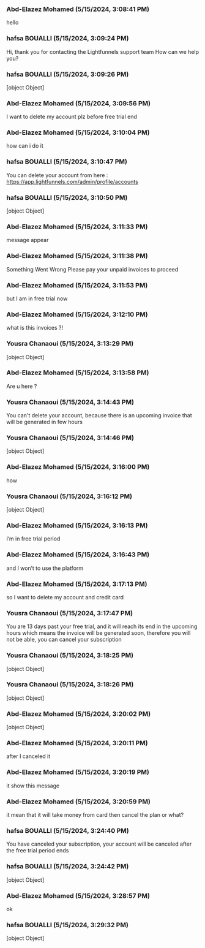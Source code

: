 ### Abd-Elazez Mohamed (5/15/2024, 3:08:41 PM)

hello

### hafsa BOUALLI (5/15/2024, 3:09:24 PM)

Hi, thank you for contacting the Lightfunnels support team
How can we help you?

### hafsa BOUALLI (5/15/2024, 3:09:26 PM)

[object Object]

### Abd-Elazez Mohamed (5/15/2024, 3:09:56 PM)

I want to delete my account plz before free trial end

### Abd-Elazez Mohamed (5/15/2024, 3:10:04 PM)

how can i do it

### hafsa BOUALLI (5/15/2024, 3:10:47 PM)

You can delete your account from here : https://app.lightfunnels.com/admin/profile/accounts

### hafsa BOUALLI (5/15/2024, 3:10:50 PM)

[object Object]

### Abd-Elazez Mohamed (5/15/2024, 3:11:33 PM)

message appear

### Abd-Elazez Mohamed (5/15/2024, 3:11:38 PM)

Something Went Wrong
Please pay your unpaid invoices to proceed

### Abd-Elazez Mohamed (5/15/2024, 3:11:53 PM)

but I am in free trial now

### Abd-Elazez Mohamed (5/15/2024, 3:12:10 PM)

what is this invoices ?!

### Yousra Chanaoui (5/15/2024, 3:13:29 PM)

[object Object]

### Abd-Elazez Mohamed (5/15/2024, 3:13:58 PM)

Are u here ?

### Yousra Chanaoui (5/15/2024, 3:14:43 PM)

You can't delete your account, because there is an upcoming invoice that will be generated in few hours

### Yousra Chanaoui (5/15/2024, 3:14:46 PM)

[object Object]

### Abd-Elazez Mohamed (5/15/2024, 3:16:00 PM)

how

### Yousra Chanaoui (5/15/2024, 3:16:12 PM)

[object Object]

### Abd-Elazez Mohamed (5/15/2024, 3:16:13 PM)

I’m in free trial period

### Abd-Elazez Mohamed (5/15/2024, 3:16:43 PM)

and I won’t to use the platform

### Abd-Elazez Mohamed (5/15/2024, 3:17:13 PM)

so I want to delete my account and credit card

### Yousra Chanaoui (5/15/2024, 3:17:47 PM)

You are 13 days past your free trial, and it will reach its end in the upcoming hours which means the invoice will be generated soon, therefore you will not be able, you can cancel your subscription

### Yousra Chanaoui (5/15/2024, 3:18:25 PM)

[object Object]

### Yousra Chanaoui (5/15/2024, 3:18:26 PM)

[object Object]

### Abd-Elazez Mohamed (5/15/2024, 3:20:02 PM)

[object Object]

### Abd-Elazez Mohamed (5/15/2024, 3:20:11 PM)

after I canceled it

### Abd-Elazez Mohamed (5/15/2024, 3:20:19 PM)

it show this message

### Abd-Elazez Mohamed (5/15/2024, 3:20:59 PM)

it mean that it will take money from card then cancel the plan or what?

### hafsa BOUALLI (5/15/2024, 3:24:40 PM)

You have canceled your subscription, your account will be canceled after the free trial period ends

### hafsa BOUALLI (5/15/2024, 3:24:42 PM)

[object Object]

### Abd-Elazez Mohamed (5/15/2024, 3:28:57 PM)

ok

### hafsa BOUALLI (5/15/2024, 3:29:32 PM)

[object Object]

